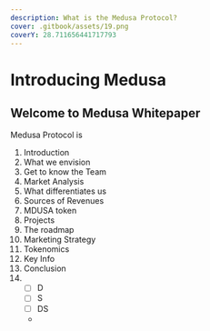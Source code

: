 ```yaml
---
description: What is the Medusa Protocol?
cover: .gitbook/assets/19.png
coverY: 28.711656441717793
---
```


# Introducing Medusa

## Welcome to Medusa Whitepaper

Medusa Protocol is&#x20;





1. Introduction
2. What we envision
3. Get to know the Team&#x20;
4. Market Analysis
5. What differentiates us
6. Sources of Revenues
7. MDUSA token
8. Projects
9. The roadmap
10. Marketing Strategy
11. Tokenomics
12. Key Info
13. Conclusion
14.
    * [ ] D
    * [ ] S
    * [ ] DS
    *
